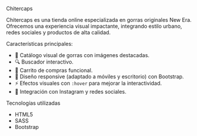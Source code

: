 Chitercaps

Chitercaps es una tienda online especializada en gorras originales New Era. Ofrecemos una experiencia visual impactante, integrando estilo urbano, redes sociales y productos de alta calidad.

Características principales:

- 🧢 Catálogo visual de gorras con imágenes destacadas.
- 🔍 Buscador interactivo.
- 🛒 Carrito de compras funcional.
- 📱 Diseño responsive (adaptado a móviles y escritorio) con Bootstrap.
- ⚡ Efectos visuales con `:hover` para mejorar la interactividad.
- 📸 Integración con Instagram y redes sociales.

Tecnologías utilizadas

- HTML5
- SASS
- Bootstrap
